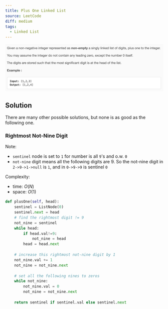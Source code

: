 ```yaml
---
title: Plus One Linked List
source: LeetCode
diff: medium
tags:
  - Linked List
---
```


<img class="medium-zoom" src="/algo/plus-one-linked-list.png" alt="https://leetcode.com/problems/plus-one-linked-list">

## Solution

There are many other possible solutions, but none is as good as the following one.

### Rightmost Not-Nine Digit

Note:

- `sentinel` node is set to `1` for number is all `9`'s and o.w. `0`
- `not-nine` digit means all the following digits are 9. So the not-nine digit in `2->9->1->null` is `1`, and in `0->9->9` is sentinel `0`

Complexity:

- time: $O(N)$
- space: $O(1)$

```py
def plusOne(self, head):
    sentinel = ListNode(0)
    sentinel.next = head
    # find the rightmost digit != 9
    not_nine = sentinel
    while head:
        if head.val!=9:
            not_nine = head
        head = head.next

    # increase this rightmost not-nine digit by 1
    not_nine.val += 1
    not_nine = not_nine.next

    # set all the following nines to zeros
    while not_nine:
        not_nine.val = 0
        not_nine = not_nine.next

    return sentinel if sentinel.val else sentinel.next
```
